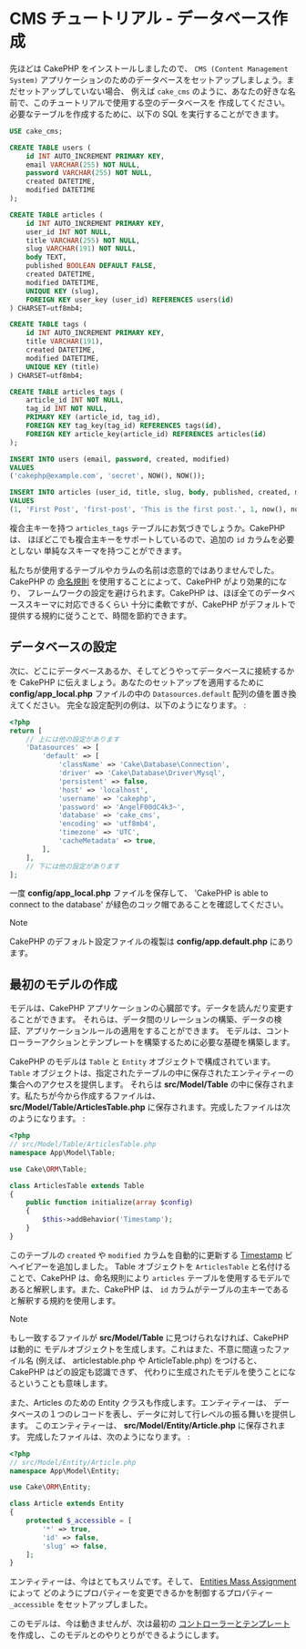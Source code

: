 # CMS チュートリアル - データベース作成

先ほどは CakePHP をインストールしましたので、 `CMS (Content Management System)`
アプリケーションのためのデータベースをセットアップしましょう。まだセットアップしていない場合、
例えば `cake_cms` のように、あなたの好きな名前で、このチュートリアルで使用する空のデータベースを
作成してください。必要なテーブルを作成するために、以下の SQL を実行することができます。

``` sql
USE cake_cms;

CREATE TABLE users (
    id INT AUTO_INCREMENT PRIMARY KEY,
    email VARCHAR(255) NOT NULL,
    password VARCHAR(255) NOT NULL,
    created DATETIME,
    modified DATETIME
);

CREATE TABLE articles (
    id INT AUTO_INCREMENT PRIMARY KEY,
    user_id INT NOT NULL,
    title VARCHAR(255) NOT NULL,
    slug VARCHAR(191) NOT NULL,
    body TEXT,
    published BOOLEAN DEFAULT FALSE,
    created DATETIME,
    modified DATETIME,
    UNIQUE KEY (slug),
    FOREIGN KEY user_key (user_id) REFERENCES users(id)
) CHARSET=utf8mb4;

CREATE TABLE tags (
    id INT AUTO_INCREMENT PRIMARY KEY,
    title VARCHAR(191),
    created DATETIME,
    modified DATETIME,
    UNIQUE KEY (title)
) CHARSET=utf8mb4;

CREATE TABLE articles_tags (
    article_id INT NOT NULL,
    tag_id INT NOT NULL,
    PRIMARY KEY (article_id, tag_id),
    FOREIGN KEY tag_key(tag_id) REFERENCES tags(id),
    FOREIGN KEY article_key(article_id) REFERENCES articles(id)
);

INSERT INTO users (email, password, created, modified)
VALUES
('cakephp@example.com', 'secret', NOW(), NOW());

INSERT INTO articles (user_id, title, slug, body, published, created, modified)
VALUES
(1, 'First Post', 'first-post', 'This is the first post.', 1, now(), now());
```

複合主キーを持つ `articles_tags` テーブルにお気づきでしょうか。CakePHP は、
ほぼどこでも複合主キーをサポートしているので、追加の `id` カラムを必要としない
単純なスキーマを持つことができます。

私たちが使用するテーブルやカラムの名前は恣意的ではありませんでした。CakePHP の
[命名規則](../../intro/conventions) を使用することによって、CakePHP がより効果的になり、
フレームワークの設定を避けられます。CakePHP は、ほぼ全てのデータベーススキーマに対応できるくらい
十分に柔軟ですが、CakePHP がデフォルトで提供する規約に従うことで、時間を節約できます。

## データベースの設定

次に、どこにデータベースあるか、そしてどうやってデータベースに接続するかを CakePHP
に伝えましょう。あなたのセットアップを適用するために **config/app_local.php**
ファイルの中の `Datasources.default` 配列の値を置き換えてください。
完全な設定配列の例は、以下のようになります。 :

``` php
<?php
return [
    // 上には他の設定があります
    'Datasources' => [
        'default' => [
            'className' => 'Cake\Database\Connection',
            'driver' => 'Cake\Database\Driver\Mysql',
            'persistent' => false,
            'host' => 'localhost',
            'username' => 'cakephp',
            'password' => 'AngelF00dC4k3~',
            'database' => 'cake_cms',
            'encoding' => 'utf8mb4',
            'timezone' => 'UTC',
            'cacheMetadata' => true,
        ],
    ],
    // 下には他の設定があります
];
```

一度 **config/app_local.php** ファイルを保存して、 'CakePHP is able to connect to the database'
が緑色のコック帽であることを確認してください。

> [!NOTE]
> CakePHP のデフォルト設定ファイルの複製は **config/app.default.php** にあります。

## 最初のモデルの作成

モデルは、CakePHP アプリケーションの心臓部です。データを読んだり変更することができます。
それらは、データ間のリレーションの構築、データの検証、アプリケーションルールの適用をすることができます。
モデルは、コントローラーアクションとテンプレートを構築するために必要な基礎を構築します。

CakePHP のモデルは `Table` と `Entity` オブジェクトで構成されています。 `Table`
オブジェクトは、指定されたテーブルの中に保存されたエンティティーの集合へのアクセスを提供します。
それらは **src/Model/Table** の中に保存されます。私たちが今から作成するファイルは、
**src/Model/Table/ArticlesTable.php** に保存されます。完成したファイルは次のようになります。 :

``` php
<?php
// src/Model/Table/ArticlesTable.php
namespace App\Model\Table;

use Cake\ORM\Table;

class ArticlesTable extends Table
{
    public function initialize(array $config)
    {
        $this->addBehavior('Timestamp');
    }
}
```

このテーブルの `created` や `modified` カラムを自動的に更新する
[Timestamp](../../orm/behaviors/timestamp) ビヘイビアーを追加しました。
Table オブジェクトを `ArticlesTable` と名付けることで、CakePHP は、命名規則により
`articles` テーブルを使用するモデルであると解釈します。また、CakePHP は、
`id` カラムがテーブルの主キーであると解釈する規約を使用します。

> [!NOTE]
> もし一致するファイルが **src/Model/Table** に見つけられなければ、CakePHP は動的に
> モデルオブジェクトを生成します。これはまた、不意に間違ったファイル名 (例えば、
> articlestable.php や ArticleTable.php) をつけると、CakePHP はどの設定も認識できず、
> 代わりに生成されたモデルを使うことになるということも意味します。

また、Articles のための Entity クラスも作成します。エンティティーは、
データベースの１つのレコードを表し、データに対して行レベルの振る舞いを提供します。
このエンティティーは、 **src/Model/Entity/Article.php** に保存されます。
完成したファイルは、次のようになります。 :

``` php
<?php
// src/Model/Entity/Article.php
namespace App\Model\Entity;

use Cake\ORM\Entity;

class Article extends Entity
{
    protected $_accessible = [
        '*' => true,
        'id' => false,
        'slug' => false,
    ];
}
```

エンティティーは、今はとてもスリムです。そして、 [Entities Mass Assignment](../../orm/entities#entities-mass-assignment) によって
どのようにプロパティーを変更できるかを制御するプロパティー `_accessible` をセットアップしました。

このモデルは、今は動きませんが、次は最初の
[コントローラーとテンプレート](../../tutorials-and-examples/cms/articles-controller)
を作成し、このモデルとのやりとりができるようにします。
